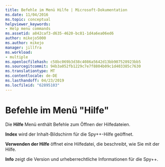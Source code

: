 ```yaml
---
title: Befehle im Menü Hilfe | Microsoft-Dokumentation
ms.date: 11/04/2016
ms.topic: conceptual
helpviewer_keywords:
- Help menu commands
ms.assetid: a842caf3-d635-4620-bc81-1d4a6ea06ed6
author: mikejo5000
ms.author: mikejo
manager: jillfra
ms.workload:
- multiple
ms.openlocfilehash: c58bc069b3d38c4086a5642d13bb907528923bb5
ms.sourcegitcommit: 94b3a052fb1229c7e7f8804b09c1d403385c7630
ms.translationtype: MT
ms.contentlocale: de-DE
ms.lasthandoff: 04/23/2019
ms.locfileid: "62895103"
---
```

# <a name="help-menu-commands"></a>Befehle im Menü "Hilfe"
Die **Hilfe** Menü enthält Befehle zum Öffnen der Hilfedateien.

 **Index** wird der Inhalt-Bildschirm für die Spy++-Hilfe geöffnet.

 **Verwenden der Hilfe** öffnet eine Hilfedatei, die beschreibt, wie Sie mit der Hilfe.

 **Info** zeigt die Version und urheberrechtliche Informationen für die Spy++.